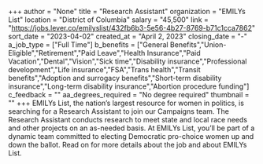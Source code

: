 +++
author = "None"
title = "Research Assistant"
organization = "EMILYs List"
location = "District of Columbia"
salary = "45,500"
link = "https://jobs.lever.co/emilyslist/432fb6b3-5e56-4b27-8769-b71c1cca7862"
sort_date = "2023-04-02"
created_at = "April 2, 2023"
closing_date = "-"
a_job_type = ["Full Time"]
b_benefits = ["General Benefits","Union-Eligible","Retirement","Paid Leave","Health Insurance","Paid Vacation","Dental","Vision","Sick time","Disability insurance","Professional development","Life insurance","FSA","Trans health","Transit benefits","Adoption and surrogacy benefits","Short-term disability insurance","Long-term disability insurance","Abortion procedure funding"]
c_feedback = ""
aa_degrees_required = "No degree required"
thumbnail = ""
+++
EMILYs List, the nation’s largest resource for women in politics, is searching for a Research Assistant to join our Campaigns team. The Research Assistant conducts research to meet state and local race needs and other projects on an as-needed basis. At EMILYs List, you’ll be part of a dynamic team committed to electing Democratic pro-choice women up and down the ballot. Read on for more details about the job and about EMILYs List.